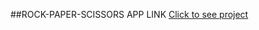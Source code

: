 ##ROCK-PAPER-SCISSORS APP LINK
[Click to see project](https://github.com/harshalkolime/Task-manager)


